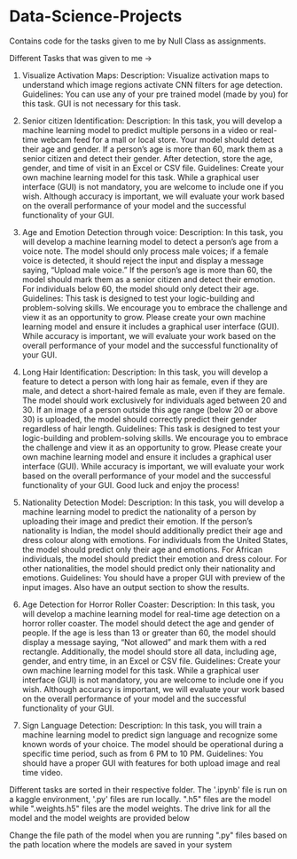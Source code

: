 # Data-Science-Projects
Contains code for the tasks given to me by Null Class as assignments.

Different Tasks that was given to me ->

1. Visualize Activation Maps: Description: Visualize activation maps to understand which image regions activate CNN filters for age detection. Guidelines: You can use any of your pre trained model (made by you) for this task. GUI is not necessary for this task.

2. Senior citizen Identification: Description: In this task, you will develop a machine learning model to predict multiple persons in a video or real-time webcam feed for a mall or local store. Your model should detect their age and gender. If a person’s age is more than 60, mark them as a senior citizen and detect their gender. After detection, store the age, gender, and time of visit in an Excel or CSV file. Guidelines: Create your own machine learning model for this task. While a graphical user interface (GUI) is not mandatory, you are welcome to include one if you wish. Although accuracy is important, we will evaluate your work based on the overall performance of your model and the successful functionality of your GUI.

3. Age and Emotion Detection through voice: Description: In this task, you will develop a machine learning model to detect a person’s age from a voice note. The model should only process male voices; if a female voice is detected, it should reject the input and display a message saying, “Upload male voice.” If the person’s age is more than 60, the model should mark them as a senior citizen and detect their emotion. For individuals below 60, the model should only detect their age. Guidelines: This task is designed to test your logic-building and problem-solving skills. We encourage you to embrace the challenge and view it as an opportunity to grow. Please create your own machine learning model and ensure it includes a graphical user interface (GUI). While accuracy is important, we will evaluate your work based on the overall performance of your model and the successful functionality of your GUI.

4. Long Hair Identification: Description: In this task, you will develop a feature to detect a person with long hair as female, even if they are male, and detect a short-haired female as male, even if they are female. The model should work exclusively for individuals aged between 20 and 30. If an image of a person outside this age range (below 20 or above 30) is uploaded, the model should correctly predict their gender regardless of hair length. Guidelines: This task is designed to test your logic-building and problem-solving skills. We encourage you to embrace the challenge and view it as an opportunity to grow. Please create your own machine learning model and ensure it includes a graphical user interface (GUI). While accuracy is important, we will evaluate your work based on the overall performance of your model and the successful functionality of your GUI. Good luck and enjoy the process!

5. Nationality Detection Model: Description: In this task, you will develop a machine learning model to predict the nationality of a person by uploading their image and predict their emotion. If the person’s nationality is Indian, the model should additionally predict their age and dress colour along with emotions. For individuals from the United States, the model should predict only their age and emotions. For African individuals, the model should predict their emotion and dress colour. For other nationalities, the model should predict only their nationality and emotions. Guidelines: You should have a proper GUI with preview of the input images. Also have an output section to show the results.

6. Age Detection for Horror Roller Coaster: Description: In this task, you will develop a machine learning model for real-time age detection on a horror roller coaster. The model should detect the age and gender of people. If the age is less than 13 or greater than 60, the model should display a message saying, “Not allowed” and mark them with a red rectangle. Additionally, the model should store all data, including age, gender, and entry time, in an Excel or CSV file. Guidelines: Create your own machine learning model for this task. While a graphical user interface (GUI) is not mandatory, you are welcome to include one if you wish. Although accuracy is important, we will evaluate your work based on the overall performance of your model and the successful functionality of your GUI.

7. Sign Language Detection: Description: In this task, you will train a machine learning model to predict sign language and recognize some known words of your choice. The model should be operational during a specific time period, such as from 6 PM to 10 PM. Guidelines: You should have a proper GUI with features for both upload image and real time video.

Different tasks are sorted in their respective folder. The '.ipynb' file is run on a kaggle environment, '.py' files are run locally.
".h5" files are the model while ".weights.h5" files are the model weights.
The drive link for all the model and the model weights are provided below

Change the file path of the model when you are running ".py" files based on the path location where the models are saved in your system
